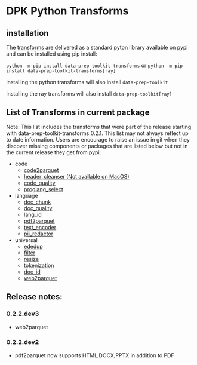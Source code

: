 # DPK Python Transforms

## installation

The [transforms](https://github.com/IBM/data-prep-kit/blob/dev/transforms/README.md) are delivered as a standard pyton library available on pypi and can be installed using pip install:

`python -m pip install data-prep-toolkit-transforms`
or
`python -m pip install data-prep-toolkit-transforms[ray]`


installing the python transforms will also install  `data-prep-toolkit`

installing the ray transforms will also install  `data-prep-toolkit[ray]`

## List of Transforms in current package

Note: This list includes the transforms that were part of the release starting with data-prep-toolkit-transforms:0.2.1. This list may not always reflect up to date information. Users are encourage to raise an issue in git when they discover missing components or packages that are listed below but not in the current release they get from pypi.

* code
    * [code2parquet](https://github.com/IBM/data-prep-kit/blob/dev/transforms/code/code2parquet/python/README.md)
    * [header_cleanser (Not available on MacOS)](https://github.com/IBM/data-prep-kit/blob/dev/transforms/code/header_cleanser/python/README.md)
    * [code_quality](https://github.com/IBM/data-prep-kit/blob/dev/transforms/code/code_quality/python/README.md)
    * [proglang_select](https://github.com/IBM/data-prep-kit/blob/dev/transforms/code/proglang_select/python/README.md)
* language
    * [doc_chunk](https://github.com/IBM/data-prep-kit/blob/dev/transforms/language/doc_chunk/python/README.md)
	* [doc_quality](https://github.com/IBM/data-prep-kit/blob/dev/transforms/language/doc_quality/python/README.md)
	* [lang_id](https://github.com/IBM/data-prep-kit/blob/dev/transforms/language/lang_id/python/README.md)
	* [pdf2parquet](https://github.com/IBM/data-prep-kit/blob/dev/transforms/language/pdf2parquet/python/README.md)
	* [text_encoder](https://github.com/IBM/data-prep-kit/blob/dev/transforms/language/text_encoder/python/README.md)
	* [pii_redactor](https://github.com/IBM/data-prep-kit/blob/dev/transforms/language/pii_redactor/python/README.md)
* universal
    * [ededup](https://github.com/IBM/data-prep-kit/blob/dev/transforms/universal/ededup/python/README.md)
	* [filter](https://github.com/IBM/data-prep-kit/blob/dev/transforms/universal/filter/python/README.md)
	* [resize](https://github.com/IBM/data-prep-kit/blob/dev/transforms/universal/resize/python/README.md)
	* [tokenization](https://github.com/IBM/data-prep-kit/blob/dev/transforms/universal/tokenization/python/README.md)
	* [doc_id](https://github.com/IBM/data-prep-kit/blob/dev/transforms/universal/doc_id/python/README.md)
	* [web2parquet](https://github.com/IBM/data-prep-kit/blob/dev/transforms/universal/web2parquet/README.md)
   
## Release notes:

### 0.2.2.dev3 
* web2parquet
### 0.2.2.dev2
* pdf2parquet now supports HTML,DOCX,PPTX in addition to PDF




 
